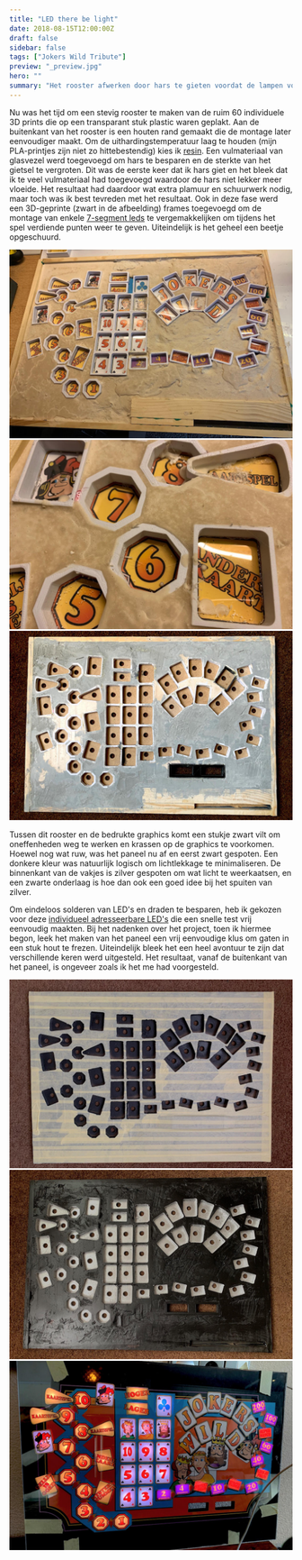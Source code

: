```yaml
---
title: "LED there be light"
date: 2018-08-15T12:00:00Z
draft: false
sidebar: false
tags: ["Jokers Wild Tribute"]
preview: "_preview.jpg"
hero: ""
summary: "Het rooster afwerken door hars te gieten voordat de lampen voor de eerste keer getest worden"
---
```


Nu was het tijd om een stevig rooster te maken van de ruim 60 individuele 3D prints die op een transparant stuk plastic waren geplakt.
Aan de buitenkant van het rooster is een houten rand gemaakt die de montage later eenvoudiger maakt.
Om de uithardingstemperatuur laag te houden (mijn PLA-printjes zijn niet zo hittebestendig) kies ik [resin](https://www.siliconesandmore.com/nl/a1-acrylhars.html).
Een vulmateriaal van glasvezel werd toegevoegd om hars te besparen en de sterkte van het gietsel te vergroten.
Dit was de eerste keer dat ik hars giet en het bleek dat ik te veel vulmateriaal had toegevoegd waardoor de hars niet lekker meer vloeide.
Het resultaat had daardoor wat extra plamuur en schuurwerk nodig, maar toch was ik best tevreden met het resultaat.
Ook in deze fase werd een 3D-geprinte (zwart in de afbeelding) frames toegevoegd om de montage van enkele [7-segment leds](https://www.adafruit.com/category/37_103) te vergemakkelijken om tijdens het spel verdiende punten weer te geven.
Uiteindelijk is het geheel een beetje opgeschuurd.

![De eerste keer gieten was behoorlijk ruw vanwege te veel vulmateriaal in de hars](hud-001.jpg)
![De tweede fase ging iets beter, hoewel nog niet de perfecte waterpas afwerking die ik voor ogen had](hud-002.jpg)
![Het gevulde en geschuurde paneel, 7-segment frames op zijn plaats, met een achterwand waarin de gaten voor de LED's zijn geboord](hud-004.jpg)

Tussen dit rooster en de bedrukte graphics komt een stukje zwart vilt om oneffenheden weg te werken en krassen op de graphics te voorkomen.
Hoewel nog wat ruw, was het paneel nu af en eerst zwart gespoten.
Een donkere kleur was natuurlijk logisch om lichtlekkage te minimaliseren.
De binnenkant van de vakjes is zilver gespoten om wat licht te weerkaatsen, en een zwarte onderlaag is hoe dan ook een goed idee bij het spuiten van zilver.

Om eindeloos solderen van LED's en draden te besparen, heb ik gekozen voor deze [individueel adresseerbare LED's](https://nl.aliexpress.com/item/32571441392.html) die een snelle test vrij eenvoudig maakten.
Bij het nadenken over het project, toen ik hiermee begon, leek het maken van het paneel een vrij eenvoudige klus om gaten in een stuk hout te frezen.
Uiteindelijk bleek het een heel avontuur te zijn dat verschillende keren werd uitgesteld.
Het resultaat, vanaf de buitenkant van het paneel, is ongeveer zoals ik het me had voorgesteld.

![Nadat alles zwart is gespoten, is alles behalve de vakjes afgeplakt](hud-005.jpg)
![Met de vakjes zilver gespoten en de maskeertape verwijderd is het rooster in zijn definitieve staat](hud-006.jpg)
![Een snelle test met de meeste LED's op hun plaats](hud-007.jpg)
